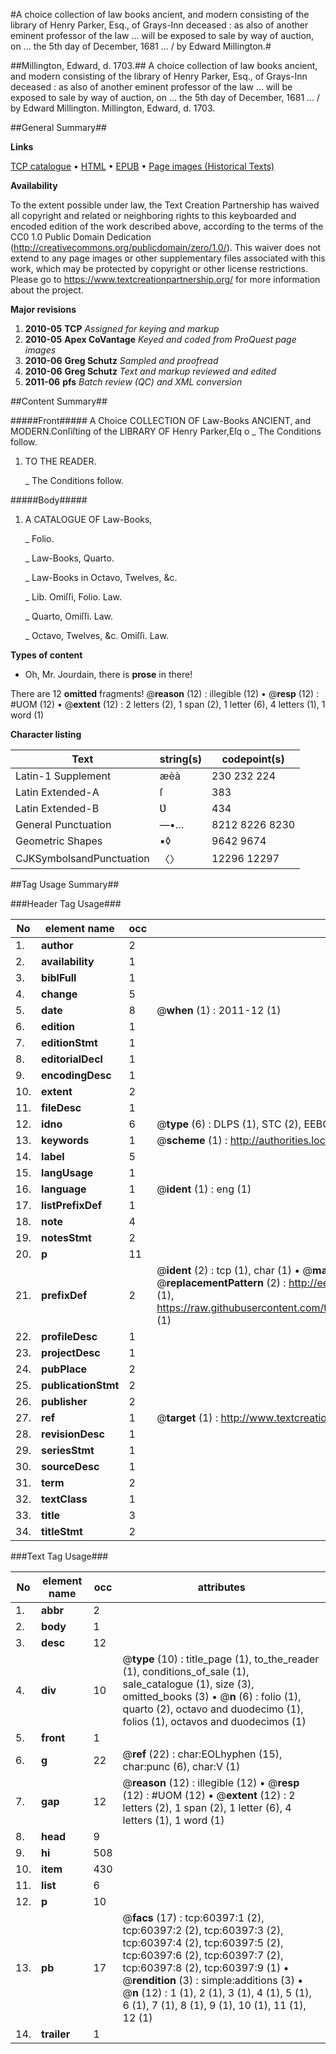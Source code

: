 #A choice collection of law books ancient, and modern consisting of the library of Henry Parker, Esq., of Grays-Inn deceased : as also of another eminent professor of the law ... will be exposed to sale by way of auction, on ... the 5th day of December, 1681 ... / by Edward Millington.#

##Millington, Edward, d. 1703.##
A choice collection of law books ancient, and modern consisting of the library of Henry Parker, Esq., of Grays-Inn deceased : as also of another eminent professor of the law ... will be exposed to sale by way of auction, on ... the 5th day of December, 1681 ... / by Edward Millington.
Millington, Edward, d. 1703.

##General Summary##

**Links**

[TCP catalogue](http://www.ota.ox.ac.uk/tcp/)  • 
[HTML](http://tei.it.ox.ac.uk/tcp/Texts-HTML/free/A56/A56176.html)  • 
[EPUB](http://tei.it.ox.ac.uk/tcp/Texts-EPUB/free/A56/A56176.epub) • 
[Page images (Historical Texts)](https://historicaltexts.jisc.ac.uk/eebo-12364965e)

**Availability**

To the extent possible under law, the Text Creation Partnership has waived all copyright and related or neighboring rights to this keyboarded and encoded edition of the work described above, according to the terms of the CC0 1.0 Public Domain Dedication (http://creativecommons.org/publicdomain/zero/1.0/). This waiver does not extend to any page images or other supplementary files associated with this work, which may be protected by copyright or other license restrictions. Please go to https://www.textcreationpartnership.org/ for more information about the project.

**Major revisions**

1. __2010-05__ __TCP__ *Assigned for keying and markup*
1. __2010-05__ __Apex CoVantage__ *Keyed and coded from ProQuest page images*
1. __2010-06__ __Greg Schutz__ *Sampled and proofread*
1. __2010-06__ __Greg Schutz__ *Text and markup reviewed and edited*
1. __2011-06__ __pfs__ *Batch review (QC) and XML conversion*

##Content Summary##

#####Front#####
A Choice COLLECTION OF Law-Books ANCIENT, and MODERN.Conſiſting of the LIBRARY OF Henry Parker,Eſq o
    _ The Conditions follow.

1. TO THE READER.

    _ The Conditions follow.

#####Body#####

1. A CATALOGUE OF Law-Books,

    _ Folio.

    _ Law-Books, Quarto.

    _ Law-Books in Octavo, Twelves, &c.

    _ Lib. Omiſſi, Folio. Law.

    _ Quarto, Omiſſi. Law.

    _ Octavo, Twelves, &c. Omiſſi. Law.

**Types of content**

  * Oh, Mr. Jourdain, there is **prose** in there!

There are 12 **omitted** fragments! 
 @__reason__ (12) : illegible (12)  •  @__resp__ (12) : #UOM (12)  •  @__extent__ (12) : 2 letters (2), 1 span (2), 1 letter (6), 4 letters (1), 1 word (1)

**Character listing**


|Text|string(s)|codepoint(s)|
|---|---|---|
|Latin-1 Supplement|æèà|230 232 224|
|Latin Extended-A|ſ|383|
|Latin Extended-B|Ʋ|434|
|General Punctuation|—•…|8212 8226 8230|
|Geometric Shapes|▪◊|9642 9674|
|CJKSymbolsandPunctuation|〈〉|12296 12297|

##Tag Usage Summary##

###Header Tag Usage###

|No|element name|occ|attributes|
|---|---|---|---|
|1.|__author__|2||
|2.|__availability__|1||
|3.|__biblFull__|1||
|4.|__change__|5||
|5.|__date__|8| @__when__ (1) : 2011-12 (1)|
|6.|__edition__|1||
|7.|__editionStmt__|1||
|8.|__editorialDecl__|1||
|9.|__encodingDesc__|1||
|10.|__extent__|2||
|11.|__fileDesc__|1||
|12.|__idno__|6| @__type__ (6) : DLPS (1), STC (2), EEBO-CITATION (1), OCLC (1), VID (1)|
|13.|__keywords__|1| @__scheme__ (1) : http://authorities.loc.gov/ (1)|
|14.|__label__|5||
|15.|__langUsage__|1||
|16.|__language__|1| @__ident__ (1) : eng (1)|
|17.|__listPrefixDef__|1||
|18.|__note__|4||
|19.|__notesStmt__|2||
|20.|__p__|11||
|21.|__prefixDef__|2| @__ident__ (2) : tcp (1), char (1)  •  @__matchPattern__ (2) : ([0-9\-]+):([0-9IVX]+) (1), (.+) (1)  •  @__replacementPattern__ (2) : http://eebo.chadwyck.com/downloadtiff?vid=$1&page=$2 (1), https://raw.githubusercontent.com/textcreationpartnership/Texts/master/tcpchars.xml#$1 (1)|
|22.|__profileDesc__|1||
|23.|__projectDesc__|1||
|24.|__pubPlace__|2||
|25.|__publicationStmt__|2||
|26.|__publisher__|2||
|27.|__ref__|1| @__target__ (1) : http://www.textcreationpartnership.org/docs/. (1)|
|28.|__revisionDesc__|1||
|29.|__seriesStmt__|1||
|30.|__sourceDesc__|1||
|31.|__term__|2||
|32.|__textClass__|1||
|33.|__title__|3||
|34.|__titleStmt__|2||


###Text Tag Usage###

|No|element name|occ|attributes|
|---|---|---|---|
|1.|__abbr__|2||
|2.|__body__|1||
|3.|__desc__|12||
|4.|__div__|10| @__type__ (10) : title_page (1), to_the_reader (1), conditions_of_sale (1), sale_catalogue (1), size (3), omitted_books (3)  •  @__n__ (6) : folio (1), quarto (2), octavo and duodecimo (1), folios (1), octavos and duodecimos (1)|
|5.|__front__|1||
|6.|__g__|22| @__ref__ (22) : char:EOLhyphen (15), char:punc (6), char:V (1)|
|7.|__gap__|12| @__reason__ (12) : illegible (12)  •  @__resp__ (12) : #UOM (12)  •  @__extent__ (12) : 2 letters (2), 1 span (2), 1 letter (6), 4 letters (1), 1 word (1)|
|8.|__head__|9||
|9.|__hi__|508||
|10.|__item__|430||
|11.|__list__|6||
|12.|__p__|10||
|13.|__pb__|17| @__facs__ (17) : tcp:60397:1 (2), tcp:60397:2 (2), tcp:60397:3 (2), tcp:60397:4 (2), tcp:60397:5 (2), tcp:60397:6 (2), tcp:60397:7 (2), tcp:60397:8 (2), tcp:60397:9 (1)  •  @__rendition__ (3) : simple:additions (3)  •  @__n__ (12) : 1 (1), 2 (1), 3 (1), 4 (1), 5 (1), 6 (1), 7 (1), 8 (1), 9 (1), 10 (1), 11 (1), 12 (1)|
|14.|__trailer__|1||
